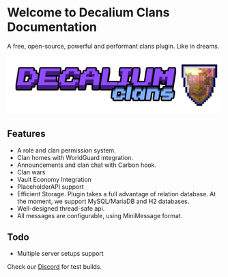 # Welcome to Decalium Clans Documentation

A free, open-source, powerful and performant clans plugin. Like in dreams.

![logo](hat.png)


## Features
- A role and clan permission system.
- Clan homes with WorldGuard integration.
- Announcements and clan chat with Carbon hook.
- Clan wars
- Vault Economy Integration
- PlaceholderAPI support
- Efficient Storage. Plugin takes a full advantage of relation database. At the moment, we support MySQL/MariaDB and H2 databases.
- Well-designed thread-safe api.
- All messages are configurable, using MiniMessage format.


## Todo
- Multiple server setups support

Check our [Discord](https://discord.decalium.ru) for test builds.
